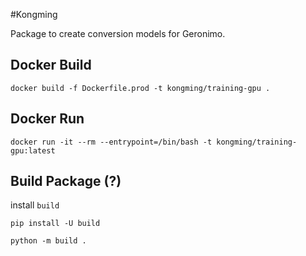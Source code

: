 #Kongming

Package to create conversion models for Geronimo.


## Docker Build

```shell
docker build -f Dockerfile.prod -t kongming/training-gpu .
```

## Docker Run

```shell
docker run -it --rm --entrypoint=/bin/bash -t kongming/training-gpu:latest
```


## Build Package (?)

install `build`

```shell
pip install -U build
```

```shell
python -m build .
```